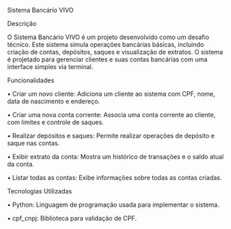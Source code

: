 Sistema Bancário VIVO

Descrição

O Sistema Bancário VIVO é um projeto desenvolvido como um desafio técnico. Este sistema simula operações bancárias básicas, incluindo criação de contas, depósitos, saques e visualização de extratos. O sistema é projetado para gerenciar clientes e suas contas bancárias com uma interface simples via terminal.

Funcionalidades

•	Criar um novo cliente: Adiciona um cliente ao sistema com CPF, nome, data de nascimento e endereço.

•	Criar uma nova conta corrente: Associa uma conta corrente ao cliente, com limites e controle de saques.

•	Realizar depósitos e saques: Permite realizar operações de depósito e saque nas contas.

•	Exibir extrato da conta: Mostra um histórico de transações e o saldo atual da conta.

•	Listar todas as contas: Exibe informações sobre todas as contas criadas.

Tecnologias Utilizadas

•	Python: Linguagem de programação usada para implementar o sistema.

•	cpf_cnpj: Biblioteca para validação de CPF.

